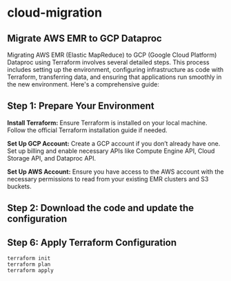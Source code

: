cloud-migration
================
Migrate AWS EMR to GCP Dataproc
--------------------------------
Migrating AWS EMR (Elastic MapReduce) to GCP (Google Cloud Platform) Dataproc using Terraform involves several detailed steps. This process includes setting up the environment, configuring infrastructure as code with Terraform, transferring data, and ensuring that applications run smoothly in the new environment. Here's a comprehensive guide:

Step 1: Prepare Your Environment
-------
__Install Terraform:__ Ensure Terraform is installed on your local machine. Follow the official Terraform installation guide if needed.  

__Set Up GCP Account:__ Create a GCP account if you don’t already have one. Set up billing and enable necessary APIs like Compute Engine API, Cloud Storage API, and Dataproc API.  

__Set Up AWS Account:__ Ensure you have access to the AWS account with the necessary permissions to read from your existing EMR clusters and S3 buckets.  

Step 2: Download the code and update the configuration
--------

Step 6: Apply Terraform Configuration
------
```
terraform init  
terraform plan  
terraform apply  
```
